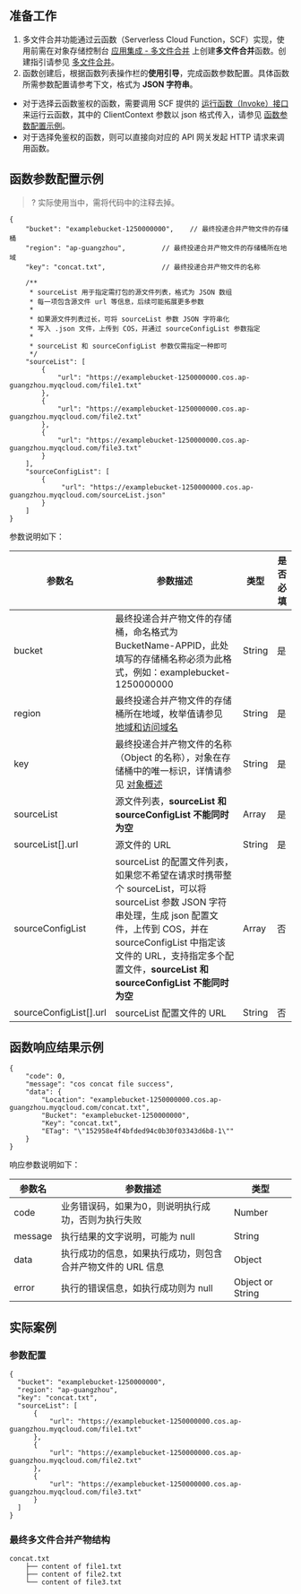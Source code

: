 ## 准备工作

1. 多文件合并功能通过云函数（Serverless Cloud Function，SCF）实现，使用前需在对象存储控制台  [应用集成 - 多文件合并](https://console.cloud.tencent.com/cos5/application/cosConcatFile) 上创建**多文件合并**函数。创建指引请参见  [多文件合并](https://cloud.tencent.com/document/product/436/60662)。
2. 函数创建后，根据函数列表操作栏的**使用引导**，完成函数参数配置。具体函数所需参数配置请参考下文，格式为 **JSON 字符串**。
 - 对于选择云函数鉴权的函数，需要调用 SCF 提供的 [运行函数（Invoke）接口](https://cloud.tencent.com/document/api/583/17243) 来运行云函数，其中的 ClientContext 参数以 json 格式传入，请参见 [函数参数配置示例](#1)。
 - 对于选择免鉴权的函数，则可以直接向对应的 API 网关发起 HTTP 请求来调用函数。


<span id=1></span>

## 函数参数配置示例

>? 实际使用当中，需将代码中的注释去掉。
>

```plaintext
{
    "bucket": "examplebucket-1250000000",    // 最终投递合并产物文件的存储桶
    "region": "ap-guangzhou",         // 最终投递合并产物文件的存储桶所在地域
    "key": "concat.txt",              // 最终投递合并产物文件的名称

    /**
     * sourceList 用于指定需打包的源文件列表，格式为 JSON 数组
     * 每一项包含源文件 url 等信息，后续可能拓展更多参数
     * 
     * 如果源文件列表过长，可将 sourceList 参数 JSON 字符串化
     * 写入 .json 文件，上传到 COS，并通过 sourceConfigList 参数指定
     * 
     * sourceList 和 sourceConfigList 参数仅需指定一种即可
     */
    "sourceList": [
        {
            "url": "https://examplebucket-1250000000.cos.ap-guangzhou.myqcloud.com/file1.txt"
        },
        {
            "url": "https://examplebucket-1250000000.cos.ap-guangzhou.myqcloud.com/file2.txt"
        },
        {
            "url": "https://examplebucket-1250000000.cos.ap-guangzhou.myqcloud.com/file3.txt"
        }
    ],
    "sourceConfigList": [
        {
             "url": "https://examplebucket-1250000000.cos.ap-guangzhou.myqcloud.com/sourceList.json"
        }
    ]
}
```

参数说明如下：

| 参数名                  | 参数描述                                                     | 类型    | 是否必填 |
| ----------------------- | ------------------------------------------------------------ | ------- | -------- |
| bucket                  | 最终投递合并产物文件的存储桶，命名格式为 BucketName-APPID，此处填写的存储桶名称必须为此格式，例如：examplebucket-1250000000 | String  | 是       |
| region                  | 最终投递合并产物文件的存储桶所在地域，枚举值请参见 [地域和访问域名](https://cloud.tencent.com/document/product/436/6224) | String  | 是       |
| key                     | 最终投递合并产物文件的名称（Object 的名称），对象在存储桶中的唯一标识，详情请参见 [对象概述](https://cloud.tencent.com/document/product/436/13324) | String  | 是       |
| sourceList              | 源文件列表，**sourceList 和 sourceConfigList 不能同时为空**  | Array   | 是       |
| sourceList[].url        | 源文件的 URL                                                 | String  | 是       |
| sourceConfigList        | sourceList 的配置文件列表，如果您不希望在请求时携带整个 sourceList，可以将 sourceList 参数 JSON 字符串处理，生成 json 配置文件，上传到 COS，并在 sourceConfigList 中指定该文件的 URL，支持指定多个配置文件，**sourceList 和 sourceConfigList 不能同时为空** | Array   | 否       |
| sourceConfigList[].url  | sourceList 配置文件的 URL                                    | String  | 否       |

## 函数响应结果示例
```plaintext
{
    "code": 0,
    "message": "cos concat file success",
    "data": {
        "Location": "examplebucket-1250000000.cos.ap-guangzhou.myqcloud.com/concat.txt",
        "Bucket": "examplebucket-1250000000",
        "Key": "concat.txt",
        "ETag": "\"152958e4f4bfded94c0b30f03343d6b8-1\""
    }
}
```

响应参数说明如下：

| 参数名  | 参数描述                                               | 类型             |
| ------- | ------------------------------------------------------ | ---------------- |
| code    | 业务错误码，如果为0，则说明执行成功，否则为执行失败    | Number           |
| message | 执行结果的文字说明，可能为 null                        | String           |
| data    | 执行成功的信息，如果执行成功，则包含合并产物文件的 URL 信息 | Object           |
| error   | 执行的错误信息，如执行成功则为 null                    | Object or String |

## 实际案例



### 参数配置
```plaintext
{
  "bucket": "examplebucket-1250000000",
  "region": "ap-guangzhou",
  "key": "concat.txt",
  "sourceList": [
      {
          "url": "https://examplebucket-1250000000.cos.ap-guangzhou.myqcloud.com/file1.txt"
      },
      {
          "url": "https://examplebucket-1250000000.cos.ap-guangzhou.myqcloud.com/file2.txt"
      },
      {
          "url": "https://examplebucket-1250000000.cos.ap-guangzhou.myqcloud.com/file3.txt"
      }
  ]
}
```

### 最终多文件合并产物结构

```plaintext
concat.txt
    ├── content of file1.txt
    ├── content of file2.txt
    └── content of file3.txt
```
